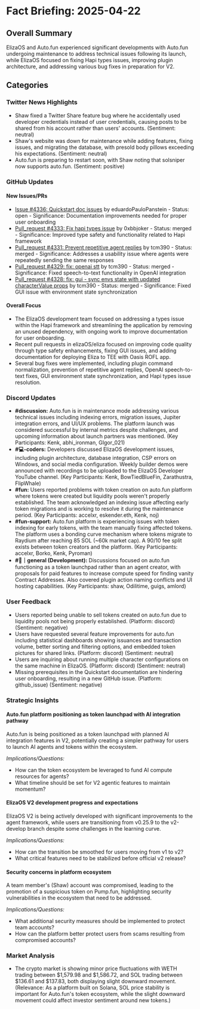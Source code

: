 # Fact Briefing: 2025-04-22

## Overall Summary
ElizaOS and Auto.fun experienced significant developments with Auto.fun undergoing maintenance to address technical issues following its launch, while ElizaOS focused on fixing Hapi types issues, improving plugin architecture, and addressing various bug fixes in preparation for V2.

## Categories

### Twitter News Highlights
- Shaw fixed a Twitter Share feature bug where he accidentally used developer credentials instead of user credentials, causing posts to be shared from his account rather than users' accounts. (Sentiment: neutral)
- Shaw's website was down for maintenance while adding features, fixing issues, and migrating the database, with presold body pillows exceeding his expectations. (Sentiment: neutral)
- Auto.fun is preparing to restart soon, with Shaw noting that solsniper now supports auto.fun. (Sentiment: positive)

### GitHub Updates

#### New Issues/PRs
- [Issue #4336: Quickstart doc issues](https://github.com/elizaos/eliza/issues/4336) by eduardoPauloPanstein - Status: open - Significance: Documentation improvements needed for proper user onboarding
- [Pull_request #4333: Fix hapi types issue](https://github.com/elizaos/eliza/pull/4333) by 0xbbjoker - Status: merged - Significance: Improved type safety and functionality related to Hapi framework
- [Pull_request #4331: Prevent repetitive agent replies](https://github.com/elizaos/eliza/pull/4331) by tcm390 - Status: merged - Significance: Addresses a usability issue where agents were repeatedly sending the same responses
- [Pull_request #4329: fix: openai stt](https://github.com/elizaos/eliza/pull/4329) by tcm390 - Status: merged - Significance: Fixed speech-to-text functionality in OpenAI integration
- [Pull_request #4328: fix: gui - sync envs state with updated characterValue props](https://github.com/elizaos/eliza/pull/4328) by tcm390 - Status: merged - Significance: Fixed GUI issue with environment state synchronization

#### Overall Focus
- The ElizaOS development team focused on addressing a types issue within the Hapi framework and streamlining the application by removing an unused dependency, with ongoing work to improve documentation for user onboarding.
- Recent pull requests in elizaOS/eliza focused on improving code quality through type safety enhancements, fixing GUI issues, and adding documentation for deploying Eliza to TEE with Oasis ROFL app.
- Several bug fixes were implemented, including plugin command normalization, prevention of repetitive agent replies, OpenAI speech-to-text fixes, GUI environment state synchronization, and Hapi types issue resolution.

### Discord Updates
- **#discussion:** Auto.fun is in maintenance mode addressing various technical issues including indexing errors, migration issues, Jupiter integration errors, and UI/UX problems. The platform launch was considered successful by internal metrics despite challenges, and upcoming information about launch partners was mentioned. (Key Participants: Kenk, abhi_ironman, GIgor_021)
- **#💻-coders:** Developers discussed ElizaOS development issues, including plugin architecture, database integration, CSP errors on Windows, and social media configuration. Weekly builder demos were announced with recordings to be uploaded to the ElizaOS Developer YouTube channel. (Key Participants: Kenk, BowTiedBlueFin, Zarathustra, FlipWhale)
- **#fun:** Users reported problems with token creation on auto.fun platform where tokens were created but liquidity pools weren't properly established. The team acknowledged an indexing issue affecting early token migrations and is working to resolve it during the maintenance period. (Key Participants: accelxr, eskender.eth, Kenk, noj)
- **#fun-support:** Auto.fun platform is experiencing issues with token indexing for early tokens, with the team manually fixing affected tokens. The platform uses a bonding curve mechanism where tokens migrate to Raydium after reaching 85 SOL (~60k market cap). A 90/10 fee split exists between token creators and the platform. (Key Participants: accelxr, Borko, Kenk, Pyroman)
- **#💬｜general (Development):** Discussions focused on auto.fun functioning as a token launchpad rather than an agent creator, with proposals for paid features to increase compute speed for finding vanity Contract Addresses. Also covered plugin action naming conflicts and UI hosting capabilities. (Key Participants: shaw, Odilitime, guigs, amlord)

### User Feedback
- Users reported being unable to sell tokens created on auto.fun due to liquidity pools not being properly established. (Platform: discord) (Sentiment: negative)
- Users have requested several feature improvements for auto.fun including statistical dashboards showing issuances and transaction volume, better sorting and filtering options, and embedded token pictures for shared links. (Platform: discord) (Sentiment: neutral)
- Users are inquiring about running multiple character configurations on the same machine in ElizaOS. (Platform: discord) (Sentiment: neutral)
- Missing prerequisites in the Quickstart documentation are hindering user onboarding, resulting in a new GitHub issue. (Platform: github_issue) (Sentiment: negative)

### Strategic Insights

#### Auto.fun platform positioning as token launchpad with AI integration pathway
Auto.fun is being positioned as a token launchpad with planned AI integration features in V2, potentially creating a simpler pathway for users to launch AI agents and tokens within the ecosystem.

*Implications/Questions:*
  - How can the token ecosystem be leveraged to fund AI compute resources for agents?
  - What timeline should be set for V2 agentic features to maintain momentum?

#### ElizaOS V2 development progress and expectations
ElizaOS V2 is being actively developed with significant improvements to the agent framework, while users are transitioning from v0.25.9 to the v2-develop branch despite some challenges in the learning curve.

*Implications/Questions:*
  - How can the transition be smoothed for users moving from v1 to v2?
  - What critical features need to be stabilized before official v2 release?

#### Security concerns in platform ecosystem
A team member's (Shaw) account was compromised, leading to the promotion of a suspicious token on Pump.fun, highlighting security vulnerabilities in the ecosystem that need to be addressed.

*Implications/Questions:*
  - What additional security measures should be implemented to protect team accounts?
  - How can the platform better protect users from scams resulting from compromised accounts?

### Market Analysis
- The crypto market is showing minor price fluctuations with WETH trading between $1,579.98 and $1,586.72, and SOL trading between $136.61 and $137.83, both displaying slight downward movement. (Relevance: As a platform built on Solana, SOL price stability is important for Auto.fun's token ecosystem, while the slight downward movement could affect investor sentiment around new tokens.)